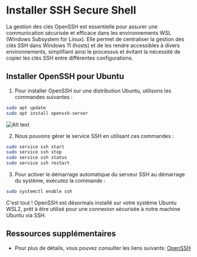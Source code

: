 # Installer SSH Secure Shell

La gestion des clés OpenSSH est essentielle pour assurer une communication sécurisée et efficace dans les environnements WSL (Windows Subsystem for Linux). Elle permet de centraliser la gestion des clés SSH dans Windows 11 (hosts) et de les rendre accessibles à divers environnements, simplifiant ainsi le processus et évitant la nécessité de copier les clés SSH entre différentes configurations.

## Installer OpenSSH pour Ubuntu

1. Pour installer OpenSSH sur une distribution Ubuntu, utilisons les commandes suivantes :

```bash
sudo apt update
sudo apt install openssh-server
```

![Alt text](/images/ssh-ubuntu.png)

2. Nous pouvons gérer le service SSH en utilisant ces commandes :

```bash
sudo service ssh start
sudo service ssh stop
sudo service ssh status
sudo service ssh restart
```

3. Pour activer le démarrage automatique du serveur SSH au démarrage du système, exécutez la commande :

```bash
sudo systemctl enable ssh
```

C'est tout ! OpenSSH est désormais installé sur votre système Ubuntu WSL2, prêt à être utilisé pour une connexion sécurisée à notre machine Ubuntu via SSH.

## Ressources supplémentaires

- Pour plus de détails, vous pouvez consulter les liens suivants: [OpenSSH](https://www.openssh.com/)